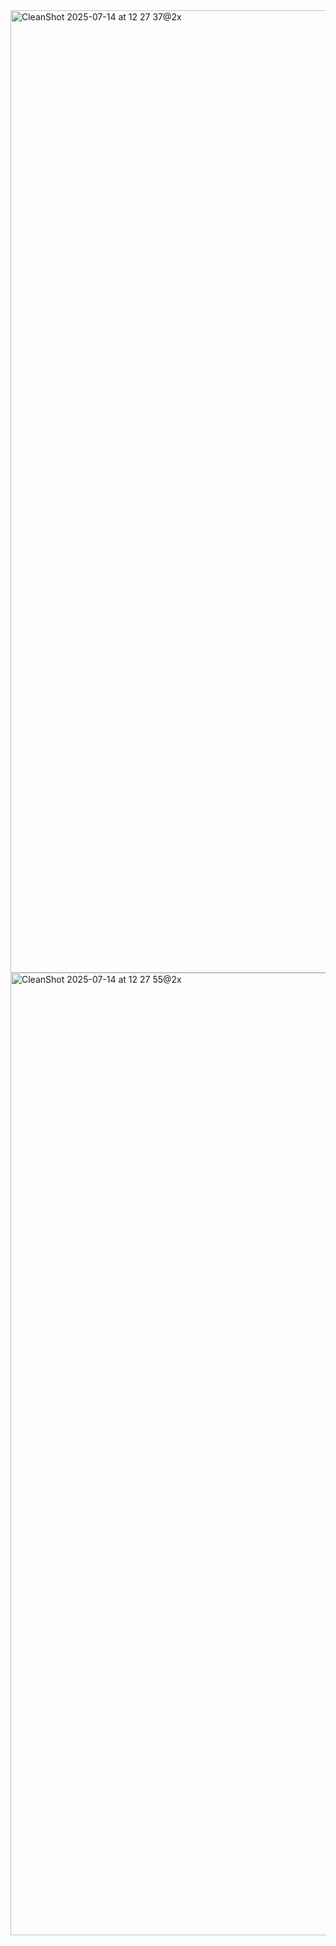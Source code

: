 <img width="2672" height="1540" alt="CleanShot 2025-07-14 at 12 27 37@2x" src="https://github.com/user-attachments/assets/f52edf74-8601-497c-b2bf-16dc44da97ef" />
<img width="2672" height="1540" alt="CleanShot 2025-07-14 at 12 27 55@2x" src="https://github.com/user-attachments/assets/757d8b34-0e95-4ddd-a535-6389cf18b2b5" />
